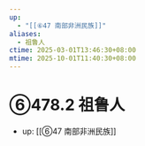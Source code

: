 ```yaml
---
up:
  - "[[⑥47 南部非洲民族]]"
aliases:
  - 祖鲁人
ctime: 2025-03-01T13:46:30+08:00
mtime: 2025-10-01T11:40:30+08:00
---
```


# ⑥478.2 祖鲁人

- up: [[⑥47 南部非洲民族]]
